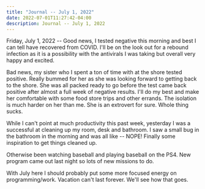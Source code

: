 ```yaml
---
title: "Journal -- July 1, 2022"
date: 2022-07-01T11:27:42-04:00
description: Journal -- July 1, 2022
---
```


Friday, July 1, 2022 -- Good news, I tested negative this morning and best I can tell have recovered from COVID. I'll be on the look out for a rebound infection as it is a possibility with the antivirals I was taking but overall very happy and excited.

Bad news, my sister who I spent a ton of time with at the shore tested positive. Really bummed for her as she was looking forward to getting back to the shore. She was all packed ready to go before the test came back positive after almost a full week of negative results. I'll do my best and make her comfortable with some food store trips and other errands. The isolation is much harder on her than me. She is an extrovert for sure. Whole thing sucks.

While I can't point at much productivity this past week, yesterday I was a successful at cleaning up my room, desk and bathroom. I saw a small bug in the bathroom in the morning and was all like -- NOPE! Finally some inspiration to get things cleaned up.

Otherwise been watching baseball and playing baseball on the PS4. New program came out last night so lots of new missions to do.

With July here I should probably put some more focused energy on programming/work. Vacation can't last forever. We'll see how that goes.
